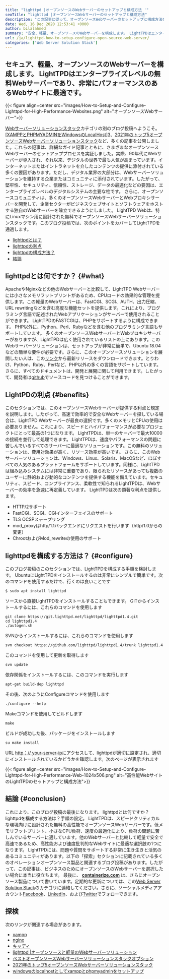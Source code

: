 ```yaml
---
title: "lighttpd |オープンソースのWebサーバーのセットアップと構成方法 '" 
seoTitle: "lighttpd |オープンソースWebサーバーのセットアップと構成方法" 
description: "この記事に従って、オープンソースWebサーバーのセットアップと構成方法を学びます。 LightTPDは、堅牢なCPUロードコントロールを備えた準拠したWebサーバーです。" 
date: Wed, 16 Dec 2020 12:53:41 +0000
author: bilalahmed
summary: "安全、軽量、オープンソースのWebサーバーを構成します。 LightTPDはエンタープライズレベルの無料Webサーバーであり、非常にパフォーマンスのあるWebサイトに最適です。" 
url: /ja/lighttpd-how-to-setup-configure-open-source-web-server/
categories: ['Web Server Solution Stack']
---
```


## セキュア、軽量、オープンソースのWebサーバーを構成します。 LightTPDはエンタープライズレベルの無料Webサーバーであり、非常にパフォーマンスのあるWebサイトに最適です。

{{< figure align=center src="images/How-to-Setup-and-Configure-Lighttpd-for-High-Performance-Websites.png" alt="オープンソースWebサーバー">}}

[Webサーバーソリューションスタック][1]カテゴリの別のブログ投稿へようこそ。 [[XAMPPとPHPMYADMINをWindowsのLocalHost][2]][3]、[2021年のトップ5オープンソースWebサーバーソリューションスタック][4]など、多くの記事を公開しました。これらの記事は、詳細なガイド記事とともに、さまざまなオープンソースWebサーバーのセットアッププロセスを実証しました。実際、90年代にWebサーバーが導入され、それ以来、デジタルの世界で最も人気が高まっています。インターネットまたはイントラネットを介したコンテンツの提供に添付されている多くの要因があります。ただし、デジタル業界の大部分は、Webサーバーソリューションを維持する企業またはコミュニティに添付されています。したがって、堅牢性、セキュリティ、信頼性、ストレージ、データの最適化などの要因は、エンタープライズレベルのデジタルシステムの主要な柱です。
さらに、オープンソースコミュニティは、多くのオープンソースWebサーバーとWebプロキシサーバーを開発して、企業セクターがビジネスウェブサイトとソフトウェアをホストする独自のWebサーバーを確立できるようにしました。 LightTPD Webは、特にLinuxマシン用に設計された無料でオープンソースWebサーバーソリューションスタックです。このブログ投稿では、次のポイントをカバーしてLightTPDを通過します。
  * [lighttpdとは？][5]
  * [lighttpdの利点][6]
  * [lighttpdの構成方法？][7]
  * [結論][8]

## lighttpdとは何ですか？ {#what}

ApacheやNginxなどの他のWebサーバーと比較して、LightTPD Webサーバーには小さなメモリフットプリントがあるため、CPUロードの効果的な管理を提供します。この軽量のWebサーバーは、FastCGI、SCGI、AUTH、出力圧縮、URL rewritingなどを含む高度な機能セットを提供します。これにより、プログラミング言語で記述されたWebアプリケーションがサーバーで使用されることができます。 LightTPDのFASTCGIは、PHPをサポートするように構成できます。 PHP以外に、Python、Perl、Rubyなどを含む他のプログラミング言語もサポートしています。
多くのオープンソースWebサーバーとWebプロキシサーバーがありますが、LightTPDは広く使用されているリストの上にあります。このWebサーバーソリューションは、セットアップが非常に簡単で、Ubuntu 18.04などの簡単な要件が必要です。さらに、このオープンソースソリューションを展開したい人は、この[リンク][9]から最新リリースをダウンロードできます。とりわけ、Python、Ruby、Perlなど、PHP以外の多くの言語をサポートしています。さらに、すべてのドキュメントは、開発と展開に関して利用できます。したがって、開発者は[github][10]でソースコードを見つけることができます。

## LightPDの利点 {#benefits}

このセクションでは、このオープンソースWebサーバーが提供する利点と規定を説明します。したがって、高速で効率的で安全なWebサーバーを探している場合は、LightTPD Webサーバーが最良の選択です。多くのメモリとCPUの使用は必要ありません。これにより、スピードとハイパフォーマンスが必要なプロジェクトにとって最高の1つになります。 LightTPDは、単一のサーバーで最大10000の接続を並行して処理できます。 LightTPDは、速度やパフォーマンスの問題に苦しんでいるすべてのサーバーに最適なソリューションです。この無料のソリューションは、費用対効果が高く、リソース効率が高いです。
さらに、このWebサーバーソリューションは、Windows、Linux、Solaris、MacOSなど、ほぼすべての人気のあるプラットフォームをサポートしています。同様に、LightTPDは組み込みシステムには非常に重要であり、限られたリソースがあっても複数のユーザーに静的および動的なコンテンツを提供する機能を備えています。セキュリティ、スピード、コンプライアンス、柔軟性で知られるLightTPDは、Webサーバーの効率を急速に再定義しています。
LightTPDは次の顕著な利点を提供します。
  * HTTP/2サポート
  * FastCGI、SCGI、CGIインターフェイスのサポート
  * TLS OCSPステープリング
  * mod_proxyはhttp/1.1バックエンドにリクエストを行います（http/1.0からの変更）
  * ChrootおよびMod_rewriteの使用のサポート

## lighttpdを構成する方法は？ {#configure}

このブログ投稿のこのセクションでは、LightTPDを構成する手順を検討します。 UbuntuにLightTPDをインストールするのは非常にシンプルで簡単です。次のコマンドを使用するだけで、行くのは良いことです
```
$ sudo apt install lighttpd
```
ソースから直接LightTPDをインストールすることもできます。 GITからインストールするには、これらのコマンドを使用します
```
git clone https://git.lighttpd.net/lighttpd/lighttpd1.4.git
cd lighttpd1.4
./autogen.sh
```
SVNからインストールするには、これらのコマンドを使用します
```
svn checkout https://github.com/lighttpd/lighttpd1.4/trunk lighttpd1.4
```
このコマンドを使用して更新を取得します
```
svn update
```
依存関係をインストールするには、このコマンドを実行します
```
apt-get build-dep lighttpd
```
その後、次のようにConfigureコマンドを使用します
```
./configure --help
```
Makeコマンドを使用してビルドします
```
make
```
ビルドが成功した後、パッケージをインストールします
```
su make install
```
URL [http：// your-server-ip][11]にアクセスして、lighttpdが適切に設定され、適切にインストールされているかどうかを確認します。次のページが表示されます

{{< figure align=center src="images/How-to-Setup-and-Configure-Lighttpd-for-High-Performance-Web-1024x506.png" alt="高性能WebサイトのLightTPDのセットアップと構成方法">}}


## 結論 {#conclusion}

これにより、このブログ投稿の最後になります。 lighttpdとは何ですか？ lighttpdを構成する方法は？手順の設定。 LightTPDは、スピードクリティカルな環境向けに設計された無料の高性能でオープンソースWebサーバーです。低メモリフットプリント、小さなCPU負荷、速度の最適化により、負荷の問題に苦しんでいるサーバーに適しています。他のWebサーバーと比較して軽量で安全で高速であるため、高性能および速度批判的なWebサイトに最適な選択肢の1つになります。 LightTPDには、問題や質問をサポートする非常に生き生きと活気のあるコミュニティがあります。以下の「探索」セクションに記載されている多くのオペレーションオープンソース製品と関連するブログ投稿があります。したがって、この記事は、ビジネスのためにオープンソースのWebサーバーを選択したい場合に本当に役立ちます。
最後に、  **[containerize.com][12]**  は、さらにオープンソース製品について書いています。定期的な更新については、この[Web Server Solution Stack][1]のカテゴリに連絡してください。さらに、ソーシャルメディアアカウント[Facebook][13]、[LinkedIn][14]、および[Twitter][15]でフォローできます。

## 探検
次のリンクが関連する場合があります。
  * [xampp][16]
  * [nginx][17]
  * [キャディ][18]
  * [lighttpd |オープンソースと軽量のWebサーバーソリューション][19]
  * [ベストオープンソースWebサーバーソリューションスタックオプション][1]
  * [2021年のトップ5オープンソースWebサーバーソリューションスタック][4]
  * [windowsのlocalhostとしてxamppとphpmyadminをセットアップ][2]



 [1]: https://products.containerize.com/solution-stack/
 [2]: https://blog.containerize.com/database-management-software/how-to-setup-xampp-and-phpmyadmin-as-localhost-on-windows/
 [3]: https://blog.containerize.com/2020/12/16/setup-and-configure-lighttpd-web-server-for-high-performance-websites/
 [4]: https://blog.containerize.com/2021/01/08/top-5-open-source-web-server-solution-stacks-in-2021/
 [5]: #what
 [6]: #benefits
 [7]: #configure
 [8]: #conclusion
 [9]: http://www.lighttpd.net/download/
 [10]: https://github.com/lighttpd/lighttpd1.4
 [11]: http://your-server-ip/
 [12]: https://www.containerize.com/
 [13]: https://web.facebook.com/containerize
 [14]: https://www.linkedin.com/company/containerize/
 [15]: https://twitter.com/containerize_co
 [16]: https://products.containerize.com/solution-stack/xampp/
 [17]: https://products.containerize.com/solution-stack/nginx/
 [18]: https://products.containerize.com/solution-stack/caddy/
 [19]: https://products.containerize.com/solution-stack/lighttpd
